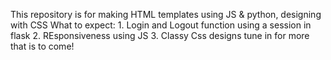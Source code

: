 This repository is for making HTML templates using JS & python, designing with CSS
What to expect:
	1. Login and Logout function using a session in flask
	2. REsponsiveness using JS
	3. Classy Css designs
tune in for more that is to come!
